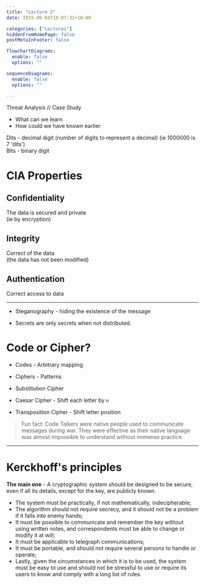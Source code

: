 ```yaml
---
title: "Lecture 2"
date: 2019-06-04T18:07:31+10:00

categories: ["Lectures"]
hiddenFromHomePage: false
postMetaInFooter: false

flowchartDiagrams:
  enable: false
  options: ""

sequenceDiagrams: 
  enable: false
  options: ""

---
```


Threat Analysis // Case Study

* What can we learn
* How could we have known earlier


Dits - decimal digit (number of digits to represent a decimal) (ie 1000000 is 7 'dits')  
Bits - binary digit


# CIA Properties

## Confidentiality  

The data is secured and private  
(ie by encryption)

## Integrity  

Correct of the data  
(the data has not been modified)

## Authentication  

Correct access to data


---

- Steganography - hiding the existence of the message 

* Secrets are only secrets when not distributed.


# Code or Cipher?

* Codes - Arbitrary mapping  
* Ciphers - Patterns

* Substitution Cipher  
* Caesar Cipher - Shift each letter by `n`  
* Transposition Cipher - Shift letter position

> Fun fact: Code Talkers were native people used to communicate messages during war. They were effective as their native language was almost impossible to understand without immense practice.

---

# Kerckhoff's principles

**The main one** - A cryptographic system should be designed to be secure, even if all its details, except for the key, are publicly known.

* The system must be practically, if not mathematically, indecipherable;
* The algorithm should not require secrecy, and it should not be a problem if it falls into enemy hands;
* It must be possible to communicate and remember the key without using written notes, and correspondents must be able to change or modify it at will;
* It must be applicable to telegraph communications;
* It must be portable, and should not require several persons to handle or operate;
* Lastly, given the circumstances in which it is to be used, the system must be easy to use and should not be stressful to use or require its users to know and comply with a long list of rules.
